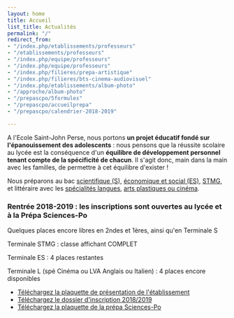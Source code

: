 ```yaml
---
layout: home
title: Accueil
list_title: Actualités
permalink: "/"
redirect_from:
- "/index.php/etablissements/professeurs"
- "/etablissements/professeurs"
- "/index.php/equipe/professeurs"
- "/index.php/equipe/professeurs"
- "/index.php/filieres/prepa-artistique"
- "/index.php/filieres/bts-cinema-audiovisuel"
- "/index.php/etablissements/album-photo"
- "/approche/album-photo"
- "/prepascpo/5formules"
- "/prepascpo/accueilprepa"
- "/prepascpo/calendrier-2018-2019"

---
```

A l'Ecole Saint-John Perse, nous portons **un projet éducatif fondé sur l'épanouissement des adolescents** : nous pensons que la réussite scolaire au lycée est la conséquence d'un **équilibre de développement personnel tenant compte de la spécificité de chacun**. Il s'agit donc, main dans la main avec les familles, de permettre à cet équilibre d'exister !

Nous préparons au bac [scientifique (S)](/filieres/scientifique-s/), [économique et social (ES)](/filieres/eco-et-social-es/), [STMG](/filieres/management-stmg/), et littéraire avec les [spécialités langues](/filieres/litteraire-langues-l/), [arts plastiques ou cinéma](/filieres/litteraire-arts-plastiques-ou-cinema/).

### Rentrée 2018-2019 : les inscriptions sont ouvertes au lycée et à la Prépa Sciences-Po

Quelques places encore libres en 2ndes et 1ères, ainsi qu'en Terminale S

Terminale STMG : classe affichant COMPLET

Terminale ES : 4 places restantes

Terminale L (spé Cinéma ou LVA Anglais ou Italien) : 4 places encore disponibles

* [Téléchargez la plaquette de présentation de l'établissement](/images/plaquette_2018_2019.pdf)
* [Téléchargez le dossier d'inscription 2018/2019](/images/Dossier_dinscription_2018_2019.pdf)
* [Téléchargez la plaquette de la prépa Sciences-Po](/images/plaquette_prepa_sciences-po.pdf)